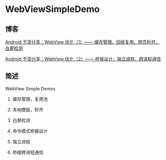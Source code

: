 # WebViewSimpleDemo

## 博客
[Android 干货分享：WebView 优化（1）—— 缓存管理、回收复用、网页秒开、白屏检测](https://juejin.cn/post/7143025767268810759)

[Android 干货分享：WebView 优化（2）—— 桥接设计、独立进程、跨进程通信](https://juejin.cn/post/7143026094289977381)

## 简述
WebView Simple Demos

1. 缓存管理，复用池

2. 本地模版，秒开

3. 白屏检测

4. 命令模式桥接设计

5. 独立进程

6. 桥接跨进程通信
